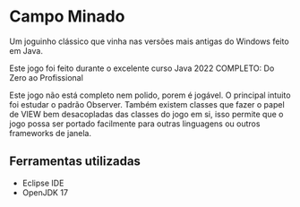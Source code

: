 # Campo Minado
Um joguinho clássico que vinha nas versões mais antigas do Windows feito em Java.

Este jogo foi feito durante o excelente curso 
Java 2022 COMPLETO: Do Zero ao Profissional

Este jogo não está completo nem polido, porem é jogável. O principal intuito foi estudar o padrão Observer. 
Também existem classes que fazer o papel de VIEW bem desacopladas das classes do jogo em si, isso permite que o jogo possa ser portado facilmente para outras linguagens ou outros frameworks de janela. 

## Ferramentas utilizadas
- Eclipse IDE
- OpenJDK 17

